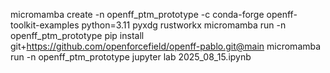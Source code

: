 micromamba create -n openff_ptm_prototype -c conda-forge openff-toolkit-examples python=3.11 pyxdg rustworkx
micromamba run -n openff_ptm_prototype pip install git+https://github.com/openforcefield/openff-pablo.git@main
micromamba run -n openff_ptm_prototype jupyter lab 2025_08_15.ipynb
